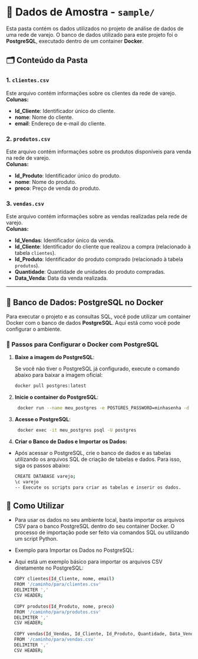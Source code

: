# 📂 Dados de Amostra - `sample/`

Esta pasta contém os dados utilizados no projeto de análise de dados de uma rede de varejo. O banco de dados utilizado para este projeto foi o **PostgreSQL**, executado dentro de um container **Docker**.

## 🗂️ Conteúdo da Pasta

### 1. **`clientes.csv`**  
Este arquivo contém informações sobre os clientes da rede de varejo.  
**Colunas:**
- **Id_Cliente**: Identificador único do cliente.
- **nome**: Nome do cliente.
- **email**: Endereço de e-mail do cliente.

### 2. **`produtos.csv`**  
Este arquivo contém informações sobre os produtos disponíveis para venda na rede de varejo.  
**Colunas:**
- **Id_Produto**: Identificador único do produto.
- **nome**: Nome do produto.
- **preco**: Preço de venda do produto.

### 3. **`vendas.csv`**  
Este arquivo contém informações sobre as vendas realizadas pela rede de varejo.  
**Colunas:**
- **Id_Vendas**: Identificador único da venda.
- **Id_Cliente**: Identificador do cliente que realizou a compra (relacionado à tabela `clientes`).
- **Id_Produto**: Identificador do produto comprado (relacionado à tabela `produtos`).
- **Quantidade**: Quantidade de unidades do produto compradas.
- **Data_Venda**: Data da venda realizada.

---

## 🐳 Banco de Dados: PostgreSQL no Docker

Para executar o projeto e as consultas SQL, você pode utilizar um container Docker com o banco de dados **PostgreSQL**. Aqui está como você pode configurar o ambiente.

### 🚀 Passos para Configurar o Docker com PostgreSQL

1. **Baixe a imagem do PostgreSQL**:

   Se você não tiver o PostgreSQL já configurado, execute o comando abaixo para baixar a imagem oficial:

   ```bash
   docker pull postgres:latest
   
2. **Inicie o container do PostgreSQL**:
   ```bash
    docker run --name meu_postgres -e POSTGRES_PASSWORD=minhasenha -d -p 5432:5432 postgres:latest

3. **Acesse o PostgreSQL**:
   ```bash
    docker exec -it meu_postgres psql -U postgres

4. **Criar o Banco de Dados e Importar os Dados:**
- Após acessar o PostgreSQL, crie o banco de dados e as tabelas utilizando os arquivos SQL de criação de tabelas e dados. Para isso, siga os passos abaixo:
  ```bash
  CREATE DATABASE varejo;
  \c varejo
  -- Execute os scripts para criar as tabelas e inserir os dados.

## 📌 Como Utilizar

- Para usar os dados no seu ambiente local, basta importar os arquivos CSV para o banco PostgreSQL dentro do seu container Docker. O processo de importação pode ser feito via comandos SQL ou utilizando um script Python.

- Exemplo para Importar os Dados no PostgreSQL:

- Aqui está um exemplo básico para importar os arquivos CSV diretamente no PostgreSQL:

 ```bash
    COPY clientes(Id_Cliente, nome, email)
    FROM '/caminho/para/clientes.csv'
    DELIMITER ','
    CSV HEADER;
    
    COPY produtos(Id_Produto, nome, preco)
    FROM '/caminho/para/produtos.csv'
    DELIMITER ','
    CSV HEADER;
    
    COPY vendas(Id_Vendas, Id_Cliente, Id_Produto, Quantidade, Data_Venda)
    FROM '/caminho/para/vendas.csv'
    DELIMITER ','
    CSV HEADER;
